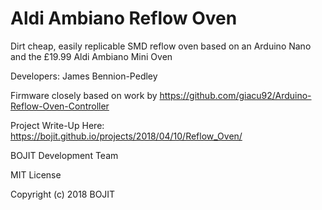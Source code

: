 # Aldi Ambiano Reflow Oven
Dirt cheap, easily replicable SMD reflow oven based on an Arduino Nano
and the £19.99 Aldi Ambiano Mini Oven

Developers: James Bennion-Pedley

Firmware closely based on work by https://github.com/giacu92/Arduino-Reflow-Oven-Controller

Project Write-Up Here: https://bojit.github.io/projects/2018/04/10/Reflow_Oven/

BOJIT Development Team

MIT License

Copyright (c) 2018 BOJIT
